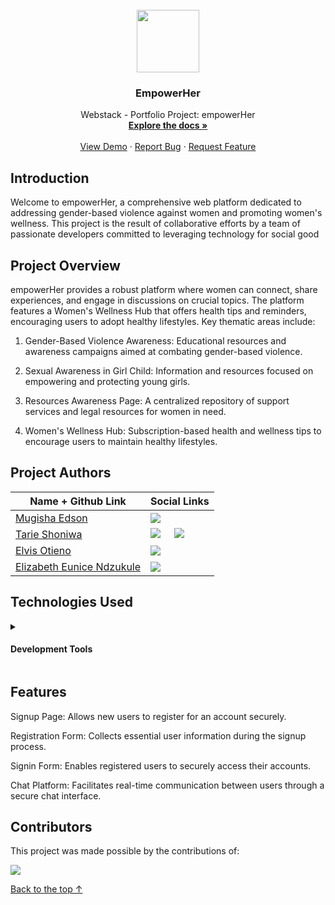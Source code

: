 <br>

<div align="center">
  <a href="https://github.com/the-1Riddle/empowerHer">
    <img src="https://github.com/the-1Riddle/empowerHer/assets/125451537/4e3ca369-3649-4bdf-8af2-bab7847a11ad" height="100px" />
  </a>

  <h3 align="center">EmpowerHer</h3>

  <p align="center">
    Webstack - Portfolio Project: empowerHer
    <br />
    <a href="https://github.com/the-1Riddle/empowerHer"><strong>Explore the docs »</strong></a>
    <br />
    <br />
    <a href="https://github.com/the-1Riddle/empowerHer">View Demo</a>
    ·
    <a href="https://github.com/the-1Riddle/empowerHer/issues">Report Bug</a>
    ·
    <a href="https://github.com/the-1Riddle/empowerHer/discussions">Request Feature</a>
  </p>
</div>

## Introduction

Welcome to empowerHer, a comprehensive web platform dedicated to addressing gender-based violence against women and promoting women's wellness. 
This project is the result of collaborative efforts by a team of passionate developers committed to leveraging technology for social good


## Project Overview

empowerHer provides a robust platform where women can connect, share experiences, and engage in discussions on crucial topics. The platform features a Women's Wellness Hub that offers health tips and reminders, encouraging users to adopt healthy lifestyles. Key thematic areas include:

1. Gender-Based Violence Awareness: Educational resources and awareness campaigns aimed at combating gender-based violence.

2. Sexual Awareness in Girl Child: Information and resources focused on empowering and protecting young girls.

3. Resources Awareness Page: A centralized repository of support services and legal resources for women in need.

4. Women's Wellness Hub: Subscription-based health and wellness tips to encourage users to maintain healthy lifestyles.

## Project Authors

| Name + Github Link | Social Links |
|---|--|
| [Mugisha Edson](https://github.com/mugishab2020) | [![](https://img.shields.io/badge/-black?logo=x)](https://x.com/mugisha_baraka) |
| [Tarie Shoniwa](https://github.com/tarie100) | [![](https://img.shields.io/badge/-black?logo=x)](https://x.com/TariroShoniwa?t=2RUon7F6_BghY9ujwcqaPA) &nbsp;&nbsp;&nbsp;  [![](https://img.shields.io/badge/-blue?logo=linkedin)](https://www.linkedin.com/in/tariro-shoniwa-250498270) | 
| [Elvis Otieno](https://github.com/the1Riddle) | [![](https://img.shields.io/badge/-black?logo=x)](https://x.com/rezz_code) |
| [Elizabeth Eunice Ndzukule](https://github.com/eungobs) | [![](https://img.shields.io/badge/-blue?logo=linkedin)](https://www.linkedin.com/in/eunice-ngobeni-ndzukule-a24316140) |

## Technologies Used
<details id=1>
<summary><h4>Development Tools</h4></summary>

Frontend:

- HTML5
- CSS3
- JavaScript (ES6+)
- Bootstrap

Build Tools:

- Vue

Backend:

- **Python**: Programming language used for backend development.
- **FastAPI**: Modern web framework for building APIs with Python.
- **SQLAlchemy**: Python SQL toolkit and Object-Relational Mapping (ORM) library.
- **SQLite**: Lightweight relational database management system used for local development.
- **uvicorn**: ASGI server used to run the FastAPI application.
- **pytest**: Framework for testing Python code, used for backend testing.
- **Swagger UI**: Automatic interactive API documentation provided by FastAPI.
  

</details>


## Features

Signup Page: Allows new users to register for an account securely.

Registration Form: Collects essential user information during the signup process.

Signin Form: Enables registered users to securely access their accounts.

Chat Platform: Facilitates real-time communication between users through a secure chat interface.


## Contributors

This project was made possible by the contributions of:

<a href="https://github.com/the-1Riddle/empowerHer/graphs/contributors">
  <img src="https://contrib.rocks/image?repo=the-1Riddle/empowerHer" />
  
</a>

[Back to the top &uparrow;](#introduction)
